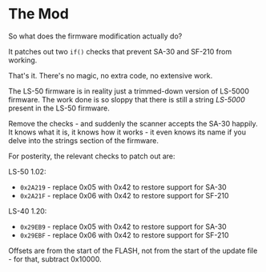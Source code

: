 # The Mod

So what does the firmware modification actually do?

It patches out two `if()` checks that prevent SA-30 and SF-210 from working.

That's it. There's no magic, no extra code, no extensive work.

The LS-50 firmware is in reality just a trimmed-down version of LS-5000 firmware.
The work done is so sloppy that there is still a string *LS-5000* present in the
LS-50 firmware.

Remove the checks - and suddenly the scanner accepts the SA-30 happily. It knows
what it is, it knows how it works - it even knows its name if you delve into the
strings section of the firmware.

For posterity, the relevant checks to patch out are:

LS-50 1.02:

* `0x2A219` - replace 0x05 with 0x42 to restore support for SA-30
* `0x2A21F` - replace 0x06 with 0x42 to restore support for SF-210

LS-40 1.20:

* `0x29EB9` - replace 0x05 with 0x42 to restore support for SA-30
* `0x29EBF` - replace 0x06 with 0x42 to restore support for SF-210

Offsets are from the start of the FLASH, not from the start of the update file -
for that, subtract 0x10000.
